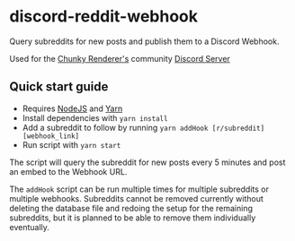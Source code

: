# discord-reddit-webhook

Query subreddits for new posts and publish them to a Discord Webhook.

Used for the [Chunky Renderer's][chunky-renderer] community [Discord Server][chunky-discord]

## Quick start guide

-   Requires [NodeJS][node-js] and [Yarn][yarn]
-   Install dependencies with `yarn install`
-   Add a subreddit to follow by running `yarn addHook [r/subreddit] [webhook_link]`
-   Run script with `yarn start`

The script will query the subreddit for new posts every 5 minutes and post an embed to the Webhook URL.

The `addHook` script can be run multiple times for multiple subreddits or multiple webhooks. Subreddits cannot be removed currently without deleting the database file and redoing the setup for the remaining subreddits, but it is planned to be able to remove them individually eventually.

[chunky-renderer]: https://github.com/chunky-dev/chunky
[chunky-discord]: https://discord.gg/VqcHpsF
[node-js]: https://nodejs.org/en/download/
[yarn]: https://yarnpkg.com/getting-started/install
